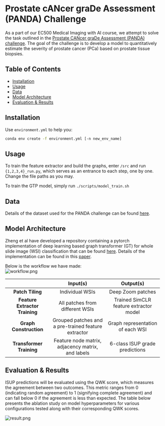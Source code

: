 # Prostate cANcer graDe Assessment (PANDA) Challenge

As a part of our EC500 Medical Imaging with AI course, we attempt to solve the task outlined in the [Prostate CANcer graDe Assessment (PANDA) challenge](https://www.kaggle.com/c/prostate-cancer-grade-assessment/overview). The goal of the challenge is to develop a model to quantitatively estimate the severity of prostate cancer (PCa) based on prostate tissue biopsies. 

## Table of Contents
- [Installation](#installation)
- [Usage](#usage)
- [Data](#data)
- [Model Architecture](#model-architecture)
- [Evaluation & Results](#evaluation--results)

## Installation

Use `environment.yml` to help you: 
```bash
conda env create -f environment.yml [-n new_env_name]
```

## Usage
To train the feature extractor and build the graphs, enter `/src` and run `{1,2,3,4}_run.py`, which serves as an entrance to each step, one by one. Change the file paths as you may. 

To train the GTP model, simply run 
```./scripts/model_train.sh```

## Data
Details of the dataset used for the PANDA challenge can be found [here](https://www.kaggle.com/c/prostate-cancer-grade-assessment/data).

## Model Architecture
Zheng et al have developed a repository containing a pytorch implementation of deep learning based graph transformer (GT) for whole slide image (WSI) classification that can be found [here](https://github.com/vkola-lab/tmi2022/blob/main/README.md). Details of the implementation can be found in this [paper](https://ieeexplore.ieee.org/document/9779215).

Below is the workflow we have made:  
![workflow.png](asset/workflow.png)

|                                |                     **Input(s)**                    |              **Output(s)**             |
|:------------------------------:|:---------------------------------------------------:|:--------------------------------------:|
|        **Patch Tiling**        |                   Individual WSIs                   |            Deep Zoom patches           |
| **Feature Extractor Training** |           All patches from different WSIs           | Trained SimCLR feature extractor model |
|     **Graph Construction**     | Grouped patches and a pre-trained feature extractor |    Graph representation of each WSI    |
|    **Transformer Training**    |  Feature node matrix, adjacency matrix, and labels  |     6-class ISUP grade predictions     |

## Evaluation & Results
ISUP predictions will be evaluated using the QWK score, which measures the agreement between two outcomes. This metric ranges from 0 (indicating random agreement) to 1 (signifying complete agreement) and can fall below 0 if the agreement is less than expected. The table below presents the ablation study on model hyperparameters for various configurations tested along with their corresponding QWK scores.

![result.png](asset/result.png)
